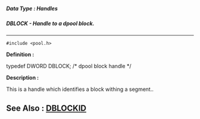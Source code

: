 ##### Data Type : Handles
##### DBLOCK - Handle to a dpool block.
---
```
#include <pool.h>
```

**Definition :**

typedef DWORD DBLOCK; /* dpool block handle */

**Description :**

This is a handle which identifies a block withing a segment..


**See Also :**
[DBLOCKID](/domino-c-api-docs/reference/Data/DBLOCKID)
---

